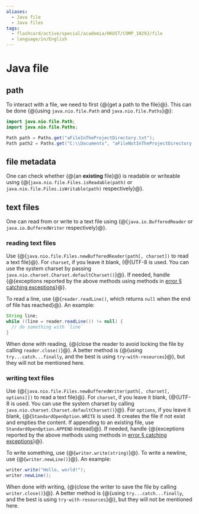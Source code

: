 ```yaml
---
aliases:
  - Java file
  - Java files
tags:
  - flashcard/active/special/academia/HKUST/COMP_1029J/file
  - language/in/English
---
```


# Java file

## path

To interact with a file, we need to first {@{get a path to the file}@}. This can be done {@{using `java.nio.file.Path` and `java.nio.file.Paths`}@}: <!--SR:!2027-12-10,1092,350!2028-01-29,1134,350-->

```Java
import java.nio.file.Path;
import java.nio.file.Paths;

Path path = Paths.get("aFileInTheProjectDirectory.txt");
Path path2 = Paths.get("C:\\Documents", "aFileNotInTheProjectDirectory.txt");
```

## file metadata

One can check whether {@{an __existing__ file}@} is readable or writeable using {@{`java.nio.file.Files.isReadable(path)` or `java.nio.file.Files.isWritable(path)` respectively}@}. <!--SR:!2027-11-17,1077,350!2027-01-11,808,330-->

## text files

One can read from or write to a text file using {@{`java.io.BufferedReader` or `java.io.BufferedWriter` respectively}@}. <!--SR:!2027-11-02,1066,350-->

### reading text files

Use {@{`java.nio.file.Files.newBufferedReader(path[, charset])` to read a text file}@}. For `charset`, if you leave it blank, {@{UTF-8 is used. You can use the system charset by passing `java.nio.charset.Charset.defaultCharset()`}@}. If needed, handle {@{exceptions reported by the above methods using methods in [error § catching exceptions](error.md#catching%20exceptions)}@}. <!--SR:!2026-05-06,617,330!2027-03-18,860,330!2027-03-28,865,330-->

To read a line, use {@{`reader.readLine()`, which returns `null` when the end of file has reached}@}. An example: <!--SR:!2025-10-26,462,330-->

```Java
String line;
while ((line = reader.readLine()) != null) {
  // do something with `line`
}
```

When done with reading, {@{close the reader to avoid locking the file by calling `reader.close()`}@}. A better method is {@{using `try...catch...finally`, and the best is using `try-with-resources`}@}, but they will not be mentioned here. <!--SR:!2029-01-04,1400,350!2028-06-18,1245,350-->

### writing text files

Use {@{`java.nio.file.Files.newBufferedWriter(path[, charset[, options]])` to read a text file}@}. For `charset`, if you leave it blank, {@{UTF-8 is used. You can use the system charset by calling `java.nio.charset.Charset.defaultCharset()`}@}. For `options`, if you leave it blank, {@{`StandardOpenOption.WRITE` is used. It creates the file if not exist and empties the content. If appending to an existing file, use `StandardOpenOption.APPEND` instead}@}. If needed, handle {@{exceptions reported by the above methods using methods in [error § catching exceptions](error.md#catching%20exceptions)}@}. <!--SR:!2026-10-15,737,330!2026-02-20,520,310!2029-04-09,1372,310!2026-12-18,786,330-->

To write something, use {@{`writer.write(string)`}@}. To write a newline, use {@{`writer.newLine()`}@}. An example: <!--SR:!2027-01-15,819,330!2028-08-31,1301,350-->

```Java
writer.write("Hello, world!");
writer.newLine();
```

When done with writing, {@{close the writer to save the file by calling `writer.close()`}@}. A better method is {@{using `try...catch...finally`, and the best is using `try-with-resources`}@}, but they will not be mentioned here. <!--SR:!2027-05-22,934,350!2028-08-08,1286,350-->
